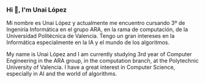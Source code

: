 ### Hi 👋, I'm Unai López
Mi nombre es Unai López y actualmente me encuentro cursando 3º de Ingeniría Informática en el grupo ARA, en la rama de computación, de la Universidad Politécnica de Valencia. Tengo un gran intereses en la Informática especialmente en la IA y el mundo de los algoritmos. 

My name is Unai López and I am currently studying 3rd year of Computer Engineering in the ARA group, in the computation branch, at the Polytechnic University of Valencia. I have a great interest in Computer Science, especially in AI and the world of algorithms.
